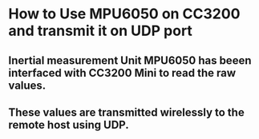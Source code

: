 # How to Use MPU6050 on CC3200 and transmit it on UDP port

## Inertial measurement Unit MPU6050 has beeen interfaced with CC3200 Mini to read the raw values. 

## These values are transmitted wirelessly to the remote host using UDP.